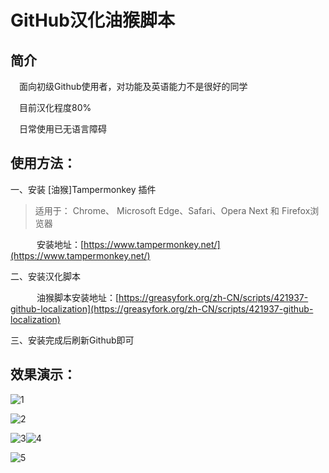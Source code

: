# GitHub汉化油猴脚本

## 简介
&emsp;面向初级Github使用者，对功能及英语能力不是很好的同学

&emsp;目前汉化程度80%

&emsp;日常使用已无语言障碍

## 使用方法：
一、安装 [油猴]Tampermonkey 插件
> 适用于： Chrome、 Microsoft Edge、Safari、Opera Next 和 Firefox浏览器

&emsp;&emsp;&emsp;安装地址：[https://www.tampermonkey.net/](https://www.tampermonkey.net/)

二、安装汉化脚本

&emsp;&emsp;&emsp;油猴脚本安装地址：[https://greasyfork.org/zh-CN/scripts/421937-github-localization](https://greasyfork.org/zh-CN/scripts/421937-github-localization)

三、安装完成后刷新Github即可

## 效果演示：

![1](https://i.klyi.net/img/27)

![2](https://i.klyi.net/img/30)

![3](https://i.klyi.net/img/26)![4](https://i.klyi.net/img/28)

![5](https://i.klyi.net/img/29)


